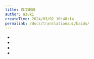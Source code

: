 ```yaml
---
title: 百度翻译
author: azuki
createTime: 2024/03/02 10:48:14
permalink: /docs/translationapi/baidu/
---
```


- <Badge type="cimportant" text="是否需要网络：是" />
- <Badge type="tip" text="是否需要申请API Key：是" />
- <Badge type="warning" text="支持的翻译模式：OCR/图片" />
- <Badge type="danger" text="翻译质量：OCR：★★★✬（3.5星）/图片：★★★★（4星）" />